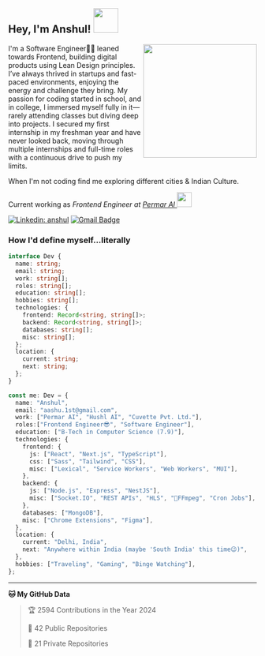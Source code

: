 <h2> Hey, I'm Anshul! <img src="https://media.giphy.com/media/12oufCB0MyZ1Go/giphy.gif" width="50"></h2>

<img align='right' style="z-index:20;float:right" src="https://media.giphy.com/media/M9gbBd9nbDrOTu1Mqx/giphy.gif" width="230">
<p> I'm a Software Engineer🧑‍💻 leaned towards Frontend, building digital products using Lean Design principles. I’ve always thrived in startups and fast-paced environments, enjoying the energy and challenge they bring. My passion for coding started in school, and in college, I immersed myself fully in it—rarely attending classes but diving deep into projects. I secured my first internship in my freshman year and have never looked back, moving through multiple internships and full-time roles with a continuous drive to push my limits. </p>

<p > 
When I'm not coding find me exploring different cities & Indian Culture.
</p>


<p>Current working as <em>Frontend Engineer at <a href="https://www.permar.ai/">Permar AI
</a><img src="https://media.giphy.com/media/WUlplcMpOCEmTGBtBW/giphy.gif" width="30"> 
</em></p>

[![Linkedin: anshul](https://img.shields.io/badge/-Anshul-blue?style=flat-square&logo=Linkedin&logoColor=white&link=https://www.linkedin.com/in/aashu0148/)](https://www.linkedin.com/in/aashu0148/)
[![Gmail Badge](https://img.shields.io/badge/-aashu.1st@gmail.com-c14438?style=flat-square&logo=Gmail&logoColor=white&link=mailto:aashu.1st@gmail.com)](mailto:aashu.1st@gmail.com)

  
<h3>How I'd define myself...literally</h3>

```typescript
interface Dev {
  name: string;
  email: string;
  work: string[];
  roles: string[];
  education: string[];
  hobbies: string[];
  technologies: {
    frontend: Record<string, string[]>;
    backend: Record<string, string[]>;
    databases: string[];
    misc: string[];
  };
  location: {
    current: string;
    next: string;
  };
}

const me: Dev = {
  name: "Anshul",
  email: "aashu.1st@gmail.com",
  work: ["Permar AI", "Hushl AI", "Cuvette Pvt. Ltd."],
  roles:["Frontend Engineer😎", "Software Engineer"],
  education: ["B-Tech in Computer Science (7.9)"],
  technologies: {
    frontend: {
      js: ["React", "Next.js", "TypeScript"],
      css: ["Sass", "Tailwind", "CSS"],
      misc: ["Lexical", "Service Workers", "Web Workers", "MUI"],
    },
    backend: {
      js: ["Node.js", "Express", "NestJS"],
      misc: ["Socket.IO", "REST APIs", "HLS", "🤏FFmpeg", "Cron Jobs"],
    },
    databases: ["MongoDB"],
    misc: ["Chrome Extensions", "Figma"],
  },
  location: {
    current: "Delhi, India",
    next: "Anywhere within India (maybe 'South India' this time😉)",
  },
  hobbies: ["Traveling", "Gaming", "Binge Watching"],
};
```

---

**🐱 My GitHub Data** 
> 🏆 2594 Contributions in the Year 2024
 > 
> 📜 42 Public Repositories 
 > 
> 🔑 21 Private Repositories 
 
